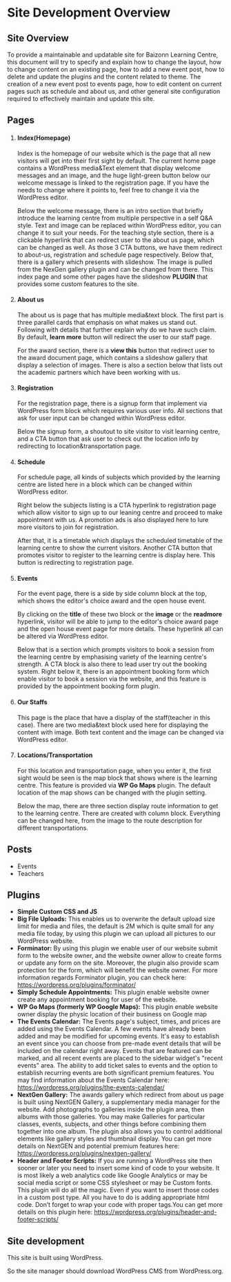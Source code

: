 # Site Development Overview

## Site Overview

To provide a maintainable and updatable site for Baizonn Learning Centre,
this document will try to specify and explain how to change the layout,
how to change content on an existing page, how to add a new event post, how to delete and update the plugins and the
content related to theme.
The creation of a new event post to events page, how to edit content on current pages such as schedule and about us,
and other general site configuration required to effectively maintain and update this site.

## Pages

1. #### Index(Homepage)
   Index is the homepage of our website which is the page that all new visitors will get into their first sight by
   default.
   The current home page contains a WordPress media&Text element that display welcome messages and an image,
   and the huge light-green button below our welcome message is linked to the registration page.
   If you have the needs to change where it points to, feel free to change it via the WordPress editor.

   Below the welcome message,
   there is an intro section that briefly introduce the learning centre from multiple perspective in a self Q&A style.
   Text and image can be replaced within WordPress editor, you can change it to suit your needs.
   For the teaching style section, there is a clickable hyperlink that can redirect user to the about us page, which can
   be changed as well.
   As those 3 CTA buttons, we have them redirect to about-us, registration and schedule page respectively.
   Below that, there is a gallery which presents with slideshow.
   The image is pulled from the NexGen gallery plugin and can be changed from there.
   This index page and some other pages have the slideshow **PLUGIN** that provides some custom features to the site.

2. #### About us
   The about us is page that has multiple media&text block.
   The first part is three parallel cards that emphasis on what makes us stand out.
   Following with details that further explain why do we have such claim.
   By default, **learn more** button will redirect the user to our staff page.

   For the award section, there is a **view this** button that redirect user to the award document page,
   which contains a slideshow gallery that display a selection of images.
   There is also a section below that lists out the academic partners which have been working with us.

3. #### Registration
   For the registration page, there is a signup form that implement via WordPress form block which requires various user
   info.
   All sections that ask for user input can be changed within WordPress editor.

   Below the signup form, a shoutout to site visitor to visit learning centre,
   and a CTA button that ask user to check out the location info by redirecting to location&transportation page.

4. #### Schedule
   For schedule page, all kinds of subjects which provided by the learning centre are listed here in a block which can
   be changed within WordPress editor.

   Right below the subjects listing is a CTA hyperlink to registration page which allow visitor to sign up to our
   leaning centre and proceed to make appointment with us. A promotion ads is also displayed here to lure more visitors
   to join for registration.

   After that, it is a timetable which displays the scheduled timetable of the learning centre to show the current
   visitors.
   Another CTA button that promotes visitor to register to the learning centre is display here. This button is
   redirecting to registration page.

5. #### Events
   For the event page, there is a side by side column block at the top, which shows the editor's choice award and the
   open house event.

   By clicking on the **title** of these two block or the **image** or the **readmore** hyperlink, visitor will be able
   to jump to the editor's choice award page and the open house event page for more details. These hyperlink all can be
   altered via WordPress editor.

   Below that is a section which prompts visitors to book a session from the learning centre by emphasising variety
   of the learning centre's strength. A CTA block is also there to lead user try out the booking system. Right below it,
   there is an appointment booking form which enable visitor to book a session via the website,
   and this feature is provided by the appointment booking form plugin.

6. #### Our Staffs
   This page is the place that have a display of the staff(teacher in this case). There are two media&text block used
   here for displaying the content with image. Both text content and the image can be changed via WordPress editor.

7. #### Locations/Transportation
   For this location and transportation page, when you enter it, the first sight would be seen is the map block that
   shows where is the learning centre. This feature is provided via **WP Go Maps** plugin. The default location of the
   map shows can be changed with the plugin setting.

   Below the map, there are three section display route information to get to the learning centre. There are created
   with column block. Everything can be changed here, from the image to the route description for different
   transportations.

## Posts

* Events
* Teachers

## Plugins

* **Simple Custom CSS and JS**
* **Big File Uploads:** This enables us to overwrite the default upload size limit for media and files,
  the default is 2M which is quite small for any media file today, by using this plugin we can upload all pictures to
  our WordPress website.
* **Forminator:** By using this plugin we enable user of our website submit form to the website owner,
  and the website owner allow to create forms or update any form on the site. Moreover, the plugin also provide scam
  protection for the form, which will benefit the website owner. For more information regards Forminator plugin, you can
  check here: https://wordpress.org/plugins/forminator/
* **Simply Schedule Appointments:** This plugin enable website owner create any appointment booking for user of the
  website.
* **WP Go Maps (formerly WP Google Maps):** This plugin enable website owner display the physic location of their
  business
  on Google map
* **The Events Calendar:** The Events page's subject, times, and prices are added using the Events Calendar. A few
  events have already been added and may be modified for upcoming events. It's easy to establish an event since you can
  choose from pre-made event details that will be included on the calendar right away. Events that are featured can be
  marked, and all recent events are placed to the sidebar widget's "recent events" area. The ability to add ticket sales
  to events and the option to establish recurring events are both significant premium features. You may find information
  about the Events Calendar here: https://wordpress.org/plugins/the-events-calendar/
* **NextGen Gallery:**  The awards gallery which redirect from about us page is built using NextGEN Gallery, a
  supplementary media manager for the website. Add photographs to galleries inside the plugin area, then albums with
  those galleries. You may make Galleries for particular classes, events, subjects, and other things before combining
  them together into one album. The plugin also allows you to control additional elements like gallery styles and
  thumbnail display. You can get more details on NextGEN and potential premium features
  here: https://wordpress.org/plugins/nextgen-gallery/
* **Header and Footer Scripts:** If you are running a WordPress site then sooner or later you need to insert some kind
  of code to your website. It is most likely a web analytics code like Google Analytics or may be social media script or
  some CSS stylesheet or may be Custom fonts. This plugin will do all the magic. Even if you want to insert those codes
  in a custom post type. All you have to do is adding appropriate html code. Don’t forget to wrap your code with proper
  tags.You can get more details on this plugin here: https://wordpress.org/plugins/header-and-footer-scripts/

## Site development

This site is built using WordPress.

So the site manager should download WordPress CMS from WordPress.org.
